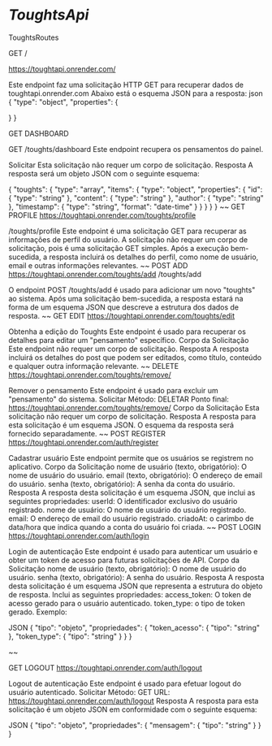 # _ToughtsApi_

ToughtsRoutes


GET /

https://toughtapi.onrender.com/

Este endpoint faz uma solicitação HTTP GET para recuperar dados de toughtapi.onrender.com 
Abaixo está o esquema JSON para a resposta:
json
{
  "type": "object",
  "properties": {
  
  }
}

GET DASHBOARD

GET /toughts/dashboard
Este endpoint recupera os pensamentos do painel.

Solicitar Esta solicitação não requer um corpo de solicitação. Resposta A resposta será um objeto JSON com o seguinte esquema:

{
  "toughts": {
    "type": "array",
    "items": {
      "type": "object",
      "properties": {
        "id": {
          "type": "string"
        },
        "content": {
          "type": "string"
        },
        "author": {
          "type": "string"
        },
        "timestamp": {
          "type": "string",
          "format": "date-time"
        }
      }
    }
  }
}
~~
GET PROFILE 
https://toughtapi.onrender.com/toughts/profile

/toughts/profile
Este endpoint é uma solicitação GET para recuperar as informações de perfil do usuário. A solicitação não requer um corpo de solicitação, pois é uma solicitação GET simples. Após a execução bem-sucedida, a resposta incluirá os detalhes do perfil, como nome de usuário, email e outras informações relevantes.
~~
POST ADD
https://toughtapi.onrender.com/toughts/add
/toughts/add

O endpoint POST /toughts/add é usado para adicionar um novo "toughts" ao sistema. Após uma solicitação bem-sucedida, a resposta estará na forma de um esquema JSON que descreve a estrutura dos dados de resposta.
~~
GET EDIT
https://toughtapi.onrender.com/toughts/edit

Obtenha a edição do Toughts Este endpoint é usado para recuperar os detalhes para editar um "pensamento" específico. Corpo da Solicitação Este endpoint não requer um corpo de solicitação. Resposta A resposta incluirá os detalhes do post que podem ser editados, como título, conteúdo e qualquer outra informação relevante.
~~
DELETE
https://toughtapi.onrender.com/toughts/remove/

Remover o pensamento Este endpoint é usado para excluir um "pensamento" do sistema. 
Solicitar Método: DELETAR Ponto final: https://toughtapi.onrender.com/toughts/remove/
Corpo da Solicitação Esta solicitação não requer um corpo de solicitação. Resposta A resposta para esta solicitação é um esquema JSON. O esquema da resposta será fornecido separadamente.
~~ 
POST REGISTER
https://toughtapi.onrender.com/auth/register

Cadastrar usuário Este endpoint permite que os usuários se registrem no aplicativo. Corpo da Solicitação nome de usuário (texto, obrigatório): O nome de usuário do usuário. email (texto, obrigatório): O endereço de email do usuário. senha (texto, obrigatório): A senha da conta do usuário. Resposta A resposta desta solicitação é um esquema JSON, que inclui as seguintes propriedades: userId: O identificador exclusivo do usuário registrado. nome de usuário: O nome de usuário do usuário registrado. email: O endereço de email do usuário registrado. criadoAt: o carimbo de data/hora que indica quando a conta do usuário foi criada.
~~
POST LOGIN
https://toughtapi.onrender.com/auth/login

Login de autenticação Este endpoint é usado para autenticar um usuário e obter um token de acesso para futuras solicitações de API. Corpo da Solicitação nome de usuário (texto, obrigatório): O nome de usuário do usuário. senha (texto, obrigatório): A senha do usuário. Resposta A resposta desta solicitação é um esquema JSON que representa a estrutura do objeto de resposta. Inclui as seguintes propriedades: access_token: O token de acesso gerado para o usuário autenticado. token_type: o tipo de token gerado. Exemplo:

JSON
{
  "tipo": "objeto",
  "propriedades": {
    "token_acesso": {
      "tipo": "string"
    },
    "token_type": {
      "tipo": "string"
    }
  }
}

~~ 

GET LOGOUT
https://toughtapi.onrender.com/auth/logout

Logout de autenticação Este endpoint é usado para efetuar logout do usuário autenticado. Solicitar Método: GET URL: https://toughtapi.onrender.com/auth/logout Resposta A resposta para esta solicitação é um objeto JSON em conformidade com o seguinte esquema:

JSON
{
  "tipo": "objeto",
  "propriedades": {
    "mensagem": {
      "tipo": "string"
    }
  }
}


